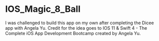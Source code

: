 # IOS_Magic_8_Ball
 I was challenged to build this app on my own after completing the Dicee app with Angela Yu.  Credit for the idea goes to IOS 11 & Swift 4 - The Complete iOS App Development Bootcamp created by Angela Yu. 
